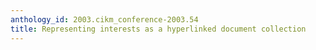 ```yaml
---
anthology_id: 2003.cikm_conference-2003.54
title: Representing interests as a hyperlinked document collection
---
```

